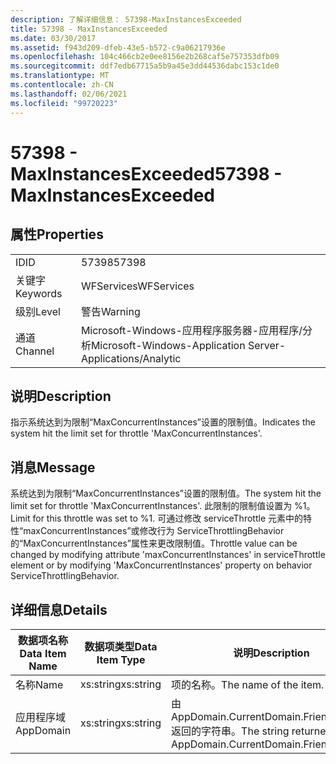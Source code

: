 ```yaml
---
description: 了解详细信息： 57398-MaxInstancesExceeded
title: 57398 - MaxInstancesExceeded
ms.date: 03/30/2017
ms.assetid: f943d209-dfeb-43e5-b572-c9a06217936e
ms.openlocfilehash: 104c466cb2e0ee8156e2b268caf5e757353dfb09
ms.sourcegitcommit: ddf7edb67715a5b9a45e3dd44536dabc153c1de0
ms.translationtype: MT
ms.contentlocale: zh-CN
ms.lasthandoff: 02/06/2021
ms.locfileid: "99720223"
---
```

# <a name="57398---maxinstancesexceeded"></a><span data-ttu-id="31921-103">57398 - MaxInstancesExceeded</span><span class="sxs-lookup"><span data-stu-id="31921-103">57398 - MaxInstancesExceeded</span></span>

## <a name="properties"></a><span data-ttu-id="31921-104">属性</span><span class="sxs-lookup"><span data-stu-id="31921-104">Properties</span></span>  
  
|||  
|-|-|  
|<span data-ttu-id="31921-105">ID</span><span class="sxs-lookup"><span data-stu-id="31921-105">ID</span></span>|<span data-ttu-id="31921-106">57398</span><span class="sxs-lookup"><span data-stu-id="31921-106">57398</span></span>|  
|<span data-ttu-id="31921-107">关键字</span><span class="sxs-lookup"><span data-stu-id="31921-107">Keywords</span></span>|<span data-ttu-id="31921-108">WFServices</span><span class="sxs-lookup"><span data-stu-id="31921-108">WFServices</span></span>|  
|<span data-ttu-id="31921-109">级别</span><span class="sxs-lookup"><span data-stu-id="31921-109">Level</span></span>|<span data-ttu-id="31921-110">警告</span><span class="sxs-lookup"><span data-stu-id="31921-110">Warning</span></span>|  
|<span data-ttu-id="31921-111">通道</span><span class="sxs-lookup"><span data-stu-id="31921-111">Channel</span></span>|<span data-ttu-id="31921-112">Microsoft-Windows-应用程序服务器-应用程序/分析</span><span class="sxs-lookup"><span data-stu-id="31921-112">Microsoft-Windows-Application Server-Applications/Analytic</span></span>|  
  
## <a name="description"></a><span data-ttu-id="31921-113">说明</span><span class="sxs-lookup"><span data-stu-id="31921-113">Description</span></span>  

 <span data-ttu-id="31921-114">指示系统达到为限制“MaxConcurrentInstances”设置的限制值。</span><span class="sxs-lookup"><span data-stu-id="31921-114">Indicates the system hit the limit set for throttle 'MaxConcurrentInstances'.</span></span>  
  
## <a name="message"></a><span data-ttu-id="31921-115">消息</span><span class="sxs-lookup"><span data-stu-id="31921-115">Message</span></span>  

 <span data-ttu-id="31921-116">系统达到为限制“MaxConcurrentInstances”设置的限制值。</span><span class="sxs-lookup"><span data-stu-id="31921-116">The system hit the limit set for throttle 'MaxConcurrentInstances'.</span></span> <span data-ttu-id="31921-117">此限制的限制值设置为 %1。</span><span class="sxs-lookup"><span data-stu-id="31921-117">Limit for this throttle was set to %1.</span></span> <span data-ttu-id="31921-118">可通过修改 serviceThrottle 元素中的特性“maxConcurrentInstances”或修改行为 ServiceThrottlingBehavior 的“MaxConcurrentInstances”属性来更改限制值。</span><span class="sxs-lookup"><span data-stu-id="31921-118">Throttle value can be changed by modifying attribute 'maxConcurrentInstances' in serviceThrottle element or by modifying 'MaxConcurrentInstances' property on behavior ServiceThrottlingBehavior.</span></span>  
  
## <a name="details"></a><span data-ttu-id="31921-119">详细信息</span><span class="sxs-lookup"><span data-stu-id="31921-119">Details</span></span>  
  
|<span data-ttu-id="31921-120">数据项名称</span><span class="sxs-lookup"><span data-stu-id="31921-120">Data Item Name</span></span>|<span data-ttu-id="31921-121">数据项类型</span><span class="sxs-lookup"><span data-stu-id="31921-121">Data Item Type</span></span>|<span data-ttu-id="31921-122">说明</span><span class="sxs-lookup"><span data-stu-id="31921-122">Description</span></span>|  
|--------------------|--------------------|-----------------|  
|<span data-ttu-id="31921-123">名称</span><span class="sxs-lookup"><span data-stu-id="31921-123">Name</span></span>|<span data-ttu-id="31921-124">xs:string</span><span class="sxs-lookup"><span data-stu-id="31921-124">xs:string</span></span>|<span data-ttu-id="31921-125">项的名称。</span><span class="sxs-lookup"><span data-stu-id="31921-125">The name of the item.</span></span>|  
|<span data-ttu-id="31921-126">应用程序域</span><span class="sxs-lookup"><span data-stu-id="31921-126">AppDomain</span></span>|<span data-ttu-id="31921-127">xs:string</span><span class="sxs-lookup"><span data-stu-id="31921-127">xs:string</span></span>|<span data-ttu-id="31921-128">由 AppDomain.CurrentDomain.FriendlyName 返回的字符串。</span><span class="sxs-lookup"><span data-stu-id="31921-128">The string returned by AppDomain.CurrentDomain.FriendlyName.</span></span>|
